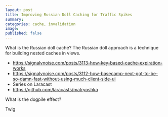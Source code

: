 ```yaml
---
layout: post
title: Improving Russian Doll Caching for Traffic Spikes
summary: 
categories: cache, invalidation
image: 
published: false
---
```



What is the Russian doll cache?
The Russian doll approach is a technique for building nested caches in views.

- https://signalvnoise.com/posts/3113-how-key-based-cache-expiration-works
- https://signalvnoise.com/posts/3112-how-basecamp-next-got-to-be-so-damn-fast-without-using-much-client-side-ui
- Series on Laracast 
- https://github.com/laracasts/matryoshka

What is the dogpile effect?

Twig 
